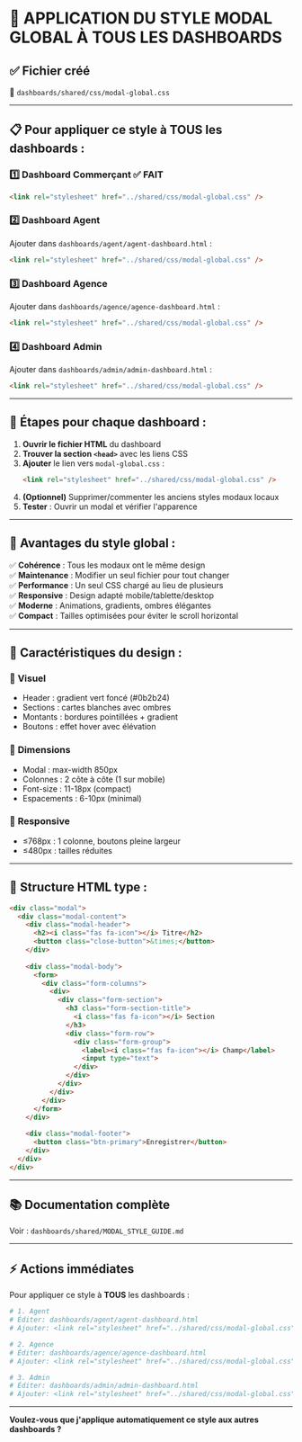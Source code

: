 # 🎨 APPLICATION DU STYLE MODAL GLOBAL À TOUS LES DASHBOARDS

## ✅ Fichier créé
📁 `dashboards/shared/css/modal-global.css`

---

## 📋 Pour appliquer ce style à TOUS les dashboards :

### 1️⃣ **Dashboard Commerçant** ✅ FAIT
```html
<link rel="stylesheet" href="../shared/css/modal-global.css" />
```

### 2️⃣ **Dashboard Agent**
Ajouter dans `dashboards/agent/agent-dashboard.html` :
```html
<link rel="stylesheet" href="../shared/css/modal-global.css" />
```

### 3️⃣ **Dashboard Agence**
Ajouter dans `dashboards/agence/agence-dashboard.html` :
```html
<link rel="stylesheet" href="../shared/css/modal-global.css" />
```

### 4️⃣ **Dashboard Admin**
Ajouter dans `dashboards/admin/admin-dashboard.html` :
```html
<link rel="stylesheet" href="../shared/css/modal-global.css" />
```

---

## 🔧 Étapes pour chaque dashboard :

1. **Ouvrir le fichier HTML** du dashboard
2. **Trouver la section `<head>`** avec les liens CSS
3. **Ajouter** le lien vers `modal-global.css` :
   ```html
   <link rel="stylesheet" href="../shared/css/modal-global.css" />
   ```
4. **(Optionnel)** Supprimer/commenter les anciens styles modaux locaux
5. **Tester** : Ouvrir un modal et vérifier l'apparence

---

## 🎯 Avantages du style global :

✅ **Cohérence** : Tous les modaux ont le même design  
✅ **Maintenance** : Modifier un seul fichier pour tout changer  
✅ **Performance** : Un seul CSS chargé au lieu de plusieurs  
✅ **Responsive** : Design adapté mobile/tablette/desktop  
✅ **Moderne** : Animations, gradients, ombres élégantes  
✅ **Compact** : Tailles optimisées pour éviter le scroll horizontal  

---

## 📐 Caractéristiques du design :

### 🎨 **Visuel**
- Header : gradient vert foncé (#0b2b24)
- Sections : cartes blanches avec ombres
- Montants : bordures pointillées + gradient
- Boutons : effet hover avec élévation

### 📏 **Dimensions**
- Modal : max-width 850px
- Colonnes : 2 côte à côte (1 sur mobile)
- Font-size : 11-18px (compact)
- Espacements : 6-10px (minimal)

### 📱 **Responsive**
- ≤768px : 1 colonne, boutons pleine largeur
- ≤480px : tailles réduites

---

## 📝 Structure HTML type :

```html
<div class="modal">
  <div class="modal-content">
    <div class="modal-header">
      <h2><i class="fas fa-icon"></i> Titre</h2>
      <button class="close-button">&times;</button>
    </div>
    
    <div class="modal-body">
      <form>
        <div class="form-columns">
          <div>
            <div class="form-section">
              <h3 class="form-section-title">
                <i class="fas fa-icon"></i> Section
              </h3>
              <div class="form-row">
                <div class="form-group">
                  <label><i class="fas fa-icon"></i> Champ</label>
                  <input type="text">
                </div>
              </div>
            </div>
          </div>
        </div>
      </form>
    </div>
    
    <div class="modal-footer">
      <button class="btn-primary">Enregistrer</button>
    </div>
  </div>
</div>
```

---

## 📚 Documentation complète

Voir : `dashboards/shared/MODAL_STYLE_GUIDE.md`

---

## ⚡ Actions immédiates

Pour appliquer ce style à **TOUS** les dashboards :

```bash
# 1. Agent
# Éditer: dashboards/agent/agent-dashboard.html
# Ajouter: <link rel="stylesheet" href="../shared/css/modal-global.css" />

# 2. Agence
# Éditer: dashboards/agence/agence-dashboard.html
# Ajouter: <link rel="stylesheet" href="../shared/css/modal-global.css" />

# 3. Admin
# Éditer: dashboards/admin/admin-dashboard.html
# Ajouter: <link rel="stylesheet" href="../shared/css/modal-global.css" />
```

---

**Voulez-vous que j'applique automatiquement ce style aux autres dashboards ?**
